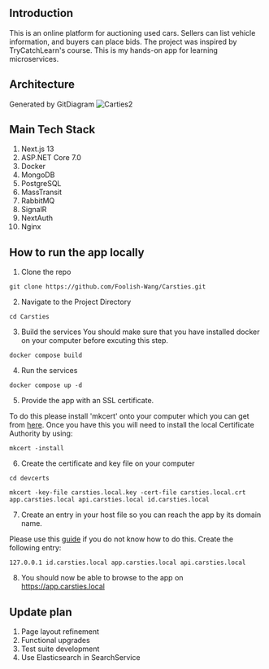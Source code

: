 ## Introduction

This is an online platform for auctioning used cars. Sellers can list vehicle information, and buyers can place bids. The project was inspired by TryCatchLearn's course. This is my hands-on app for learning microservices.

## Architecture

Generated by GitDiagram
![Carties2](https://github.com/user-attachments/assets/0e56db04-26e7-449a-814b-bad7cef70ff5)

## Main Tech Stack

1. Next.js 13
2. ASP.NET Core 7.0
3. Docker
4. MongoDB
5. PostgreSQL
6. MassTransit
7. RabbitMQ
8. SignalR
9. NextAuth
10. Nginx

## How to run the app locally

1. Clone the repo

```shell
git clone https://github.com/Foolish-Wang/Carsties.git
```

2. Navigate to the Project Directory

```shell
cd Carsties
```

3. Build the services
   You should make sure that you have installed docker on your computer before excuting this step.

```shell
docker compose build
```

4. Run the services

```shell
docker compose up -d
```

5. Provide the app with an SSL certificate.

To do this please install 'mkcert' onto your computer which you can get from [here](https://github.com/FiloSottile/mkcert). Once you have this you will need to install the local Certificate Authority by using:

```
mkcert -install
```

6. Create the certificate and key file on your computer

```shell
cd devcerts

mkcert -key-file carsties.local.key -cert-file carsties.local.crt app.carsties.local api.carsties.local id.carsties.local
```

7. Create an entry in your host file so you can reach the app by its domain name.

Please use this [guide](https://www.hostinger.com/tutorials/how-to-edit-hosts-file) if you do not know how to do this. Create the following entry:

```shell
127.0.0.1 id.carsties.local app.carsties.local api.carsties.local
```

8. You should now be able to browse to the app on https://app.carsties.local

## Update plan

1. Page layout refinement
2. Functional upgrades
3. Test suite development
4. Use Elasticsearch in SearchService
